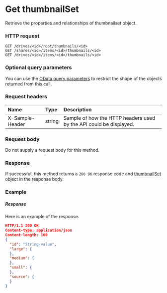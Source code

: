 # Get thumbnailSet

Retrieve the properties and relationships of thumbnailset object.
### HTTP request
```http
GET /drives/<id>/root/thumbnails/<id>
GET /shares/<id>/items/<id>/thumbnails/<id>
GET /drives/<id>/items/<id>/thumbnails/<id>
```
### Optional query parameters
You can use the [OData query parameters](odata-optional-query-parameters.md) to restrict the shape of the objects returned from this call.
### Request headers
| Name       | Type | Description|
|:-----------|:------|:----------|
| X-Sample-Header  | string  | Sample of how the HTTP headers used by the API could be displayed.|

### Request body
Do not supply a request body for this method.
### Response
If successful, this method returns a `200 OK` response code and [thumbnailSet](../resources/thumbnailset.md) object in the response body.
### Example
##### Response
Here is an example of the response.
```json
HTTP/1.1 200 OK
Content-type: application/json
Content-length: 100
{
  "id": "String-value",
  "large": {
  },
  "medium": {
  },
  "small": {
  },
  "source": {
  }
}
```
